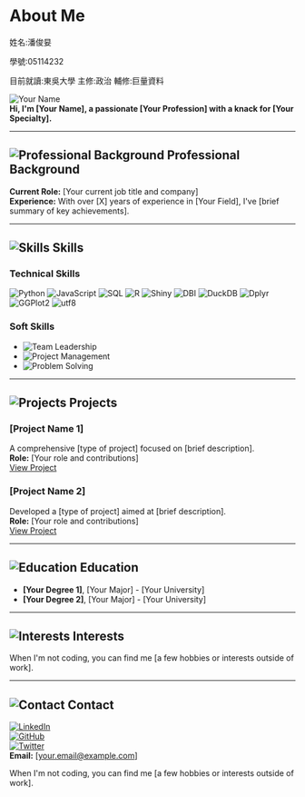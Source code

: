 # About Me

姓名:潘俊妟

學號:05114232

目前就讀:東吳大學
主修:政治 
輔修:巨量資料

![Your Name](https://via.placeholder.com/150)  
**Hi, I'm [Your Name], a passionate [Your Profession] with a knack for [Your Specialty].**

---

## ![Professional Background](https://via.placeholder.com/15/2c3e50/000000?text=+) Professional Background

**Current Role:** [Your current job title and company]  
**Experience:** With over [X] years of experience in [Your Field], I've [brief summary of key achievements].

---

## ![Skills](https://via.placeholder.com/15/3498db/000000?text=+) Skills

### Technical Skills

![Python](https://img.shields.io/badge/-Python-3776AB?style=flat-square&logo=python&logoColor=white)
![JavaScript](https://img.shields.io/badge/-JavaScript-F7DF1E?style=flat-square&logo=javascript&logoColor=black)
![SQL](https://img.shields.io/badge/-SQL-4479A1?style=flat-square&logo=postgresql&logoColor=white)
![R](https://img.shields.io/badge/-R-276DC3?style=flat-square&logo=r&logoColor=white)
![Shiny](https://img.shields.io/badge/-Shiny-276DC3?style=flat-square&logo=r&logoColor=white)
![DBI](https://img.shields.io/badge/-DBI-4479A1?style=flat-square&logo=postgresql&logoColor=white)
![DuckDB](https://img.shields.io/badge/-DuckDB-4479A1?style=flat-square&logo=duckdb&logoColor=white)
![Dplyr](https://img.shields.io/badge/-Dplyr-276DC3?style=flat-square&logo=r&logoColor=white)
![GGPlot2](https://img.shields.io/badge/-GGPlot2-276DC3?style=flat-square&logo=r&logoColor=white)
![utf8](https://img.shields.io/badge/-utf8-4479A1?style=flat-square&logo=postgresql&logoColor=white)

### Soft Skills

- ![Team Leadership](https://img.shields.io/badge/-Team_Leadership-2ECC71?style=flat-square)
- ![Project Management](https://img.shields.io/badge/-Project_Management-E74C3C?style=flat-square)
- ![Problem Solving](https://img.shields.io/badge/-Problem_Solving-3498DB?style=flat-square)

---

## ![Projects](https://via.placeholder.com/15/3498db/000000?text=+) Projects

### [Project Name 1]

A comprehensive [type of project] focused on [brief description].  
**Role:** [Your role and contributions]  
[View Project](#)

### [Project Name 2]

Developed a [type of project] aimed at [brief description].  
**Role:** [Your role and contributions]  
[View Project](#)

---

## ![Education](https://via.placeholder.com/15/3498db/000000?text=+) Education

- **[Your Degree 1]**, [Your Major] - [Your University]  
- **[Your Degree 2]**, [Your Major] - [Your University]

---

## ![Interests](https://via.placeholder.com/15/3498db/000000?text=+) Interests

When I'm not coding, you can find me [a few hobbies or interests outside of work].

---

## ![Contact](https://via.placeholder.com/15/3498db/000000?text=+) Contact

[![LinkedIn](https://img.shields.io/badge/-LinkedIn-0077B5?style=flat-square&logo=linkedin&logoColor=white)](https://www.linkedin.com/in/yourprofile)  
[![GitHub](https://img.shields.io/badge/-GitHub-181717?style=flat-square&logo=github&logoColor=white)](https://github.com/yourprofile)  
[![Twitter](https://img.shields.io/badge/-Twitter-1DA1F2?style=flat-square&logo=twitter&logoColor=white)](https://twitter.com/yourprofile)  
**Email:** [your.email@example.com]

When I'm not coding, you can find me [a few hobbies or interests outside of work].
